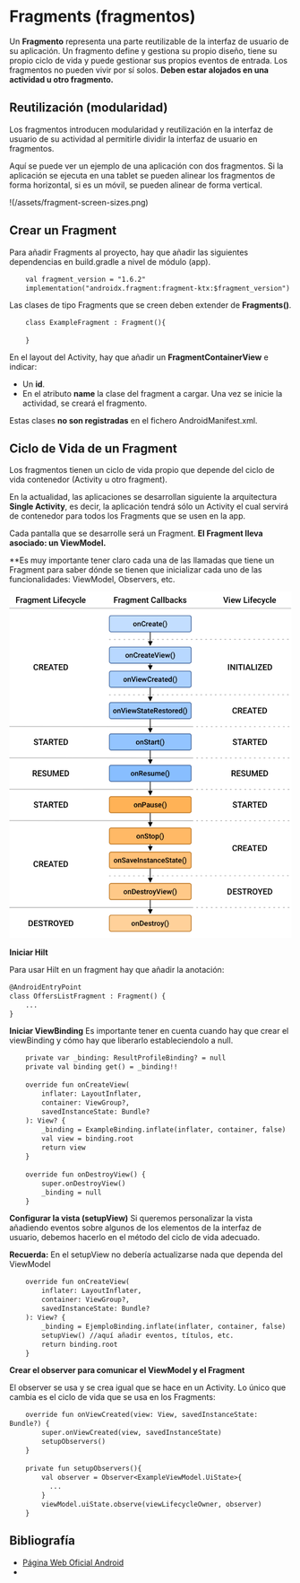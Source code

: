 # Fragments (fragmentos)

Un **Fragmento** representa una parte reutilizable de la interfaz de usuario de su aplicación.
Un fragmento define y gestiona su propio diseño, tiene su propio ciclo de vida y puede gestionar sus
propios eventos de entrada.
Los fragmentos no pueden vivir por sí solos. **Deben estar alojados en una actividad u otro
fragmento.**

## Reutilización (modularidad)

Los fragmentos introducen modularidad y reutilización en la interfaz de usuario de su actividad al
permitirle dividir la interfaz de usuario en fragmentos.

Aquí se puede ver un ejemplo de una aplicación con dos fragmentos. Si la aplicación se ejecuta en
una tablet se pueden alinear los fragmentos de forma horizontal, si es un móvil, se pueden alinear
de forma vertical.

!(/assets/fragment-screen-sizes.png)

## Crear un Fragment

Para añadir Fragments al proyecto, hay que añadir las siguientes dependencias en build.gradle a
nivel de módulo (app).

```
    val fragment_version = "1.6.2"
    implementation("androidx.fragment:fragment-ktx:$fragment_version")
```

Las clases de tipo Fragments que se creen deben extender de **Fragments()**.

```
    class ExampleFragment : Fragment(){
    
    }
```

En el layout del Activity, hay que añadir un **FragmentContainerView** e indicar:

- Un **id**.
- En el atributo **name** la clase del fragment a cargar. Una vez se inicie la actividad, se creará
  el fragmento.

Estas clases **no son registradas** en el fichero AndroidManifest.xml.

## Ciclo de Vida de un Fragment

Los fragmentos tienen un ciclo de vida propio que depende del ciclo de vida contenedor (Activity u
otro fragment).

En la actualidad, las aplicaciones se desarrollan siguiente la arquitectura **Single Activity**, es
decir, la aplicación tendrá sólo un Activity el cual servirá de contenedor para todos los Fragments
que se usen en la app.

Cada pantalla que se desarrolle será un Fragment. **El Fragment lleva asociado: un ViewModel.**

**Es muy importante tener claro cada una de las llamadas que tiene un Fragment para saber dónde se
tienen que inicializar cada uno de las funcionalidades: ViewModel, Observers, etc.

![](/assets/fragment-view-lifecycle.png)

**Iniciar Hilt**

Para usar Hilt en un fragment hay que añadir la anotación:

```
@AndroidEntryPoint
class OffersListFragment : Fragment() {
    ...
}
```

**Iniciar ViewBinding**
Es importante tener en cuenta cuando hay que crear el viewBinding y cómo hay que liberarlo
estableciendolo a null.

```
    private var _binding: ResultProfileBinding? = null
    private val binding get() = _binding!!
    
    override fun onCreateView(
        inflater: LayoutInflater,
        container: ViewGroup?,
        savedInstanceState: Bundle?
    ): View? {
        _binding = ExampleBinding.inflate(inflater, container, false)
        val view = binding.root
        return view
    }
    
    override fun onDestroyView() {
        super.onDestroyView()
        _binding = null
    }
```

**Configurar la vista (setupView)**
Si queremos personalizar la vista añadiendo eventos sobre algunos de los elementos de la interfaz de
usuario, debemos hacerlo en el método del ciclo de vida adecuado.

**Recuerda:** En el setupView no debería actualizarse nada que dependa del ViewModel

```
    override fun onCreateView(
        inflater: LayoutInflater,
        container: ViewGroup?,
        savedInstanceState: Bundle?
    ): View? {
        _binding = EjemploBinding.inflate(inflater, container, false)
        setupView() //aquí añadir eventos, títulos, etc. 
        return binding.root
    }
```

**Crear el observer para comunicar el ViewModel y el Fragment**

El observer se usa y se crea igual que se hace en un Activity. Lo único que cambia es el ciclo de
vida que se usa en los Fragments:

```
    override fun onViewCreated(view: View, savedInstanceState: Bundle?) {
        super.onViewCreated(view, savedInstanceState)
        setupObservers()
    }
    
    private fun setupObservers(){
        val observer = Observer<ExampleViewModel.UiState>{
          ...
        }
        viewModel.uiState.observe(viewLifecycleOwner, observer)
    }
```

## Bibliografía

- [Página Web Oficial Android](https://developer.android.com/guide/fragments)
- 